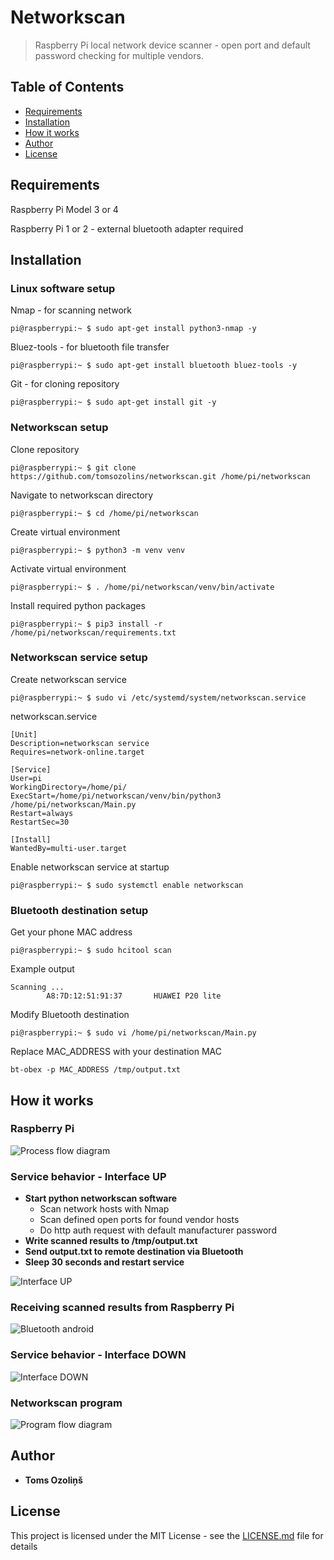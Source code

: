 # Networkscan
> Raspberry Pi local network device scanner - open port and default password checking for multiple vendors.
## Table of Contents
- [Requirements](#Requirements)
- [Installation](#Installation)
- [How it works](#How-it-works)
- [Author](#Author)
- [License](#License)

## Requirements
Raspberry Pi Model 3 or 4

Raspberry Pi 1 or 2 - external bluetooth adapter required

## Installation
### Linux software setup
Nmap - for scanning network
```console
pi@raspberrypi:~ $ sudo apt-get install python3-nmap -y
```
Bluez-tools - for bluetooth file transfer
```console
pi@raspberrypi:~ $ sudo apt-get install bluetooth bluez-tools -y
```
Git - for cloning repository
```console
pi@raspberrypi:~ $ sudo apt-get install git -y
```
### Networkscan setup
Clone repository
```console
pi@raspberrypi:~ $ git clone https://github.com/tomsozolins/networkscan.git /home/pi/networkscan
```
Navigate to networkscan directory
```console
pi@raspberrypi:~ $ cd /home/pi/networkscan
```
Create virtual environment
```console
pi@raspberrypi:~ $ python3 -m venv venv
```
Activate virtual environment
```console
pi@raspberrypi:~ $ . /home/pi/networkscan/venv/bin/activate
```
Install required python packages
```console
pi@raspberrypi:~ $ pip3 install -r /home/pi/networkscan/requirements.txt
```
### Networkscan service setup
Create networkscan service
```console
pi@raspberrypi:~ $ sudo vi /etc/systemd/system/networkscan.service
```

networkscan.service
```
[Unit]
Description=networkscan service
Requires=network-online.target

[Service]
User=pi
WorkingDirectory=/home/pi/
ExecStart=/home/pi/networkscan/venv/bin/python3 /home/pi/networkscan/Main.py
Restart=always
RestartSec=30

[Install]
WantedBy=multi-user.target
```
Enable networkscan service at startup
```console
pi@raspberrypi:~ $ sudo systemctl enable networkscan
```

### Bluetooth destination setup
Get your phone MAC address
```console
pi@raspberrypi:~ $ sudo hcitool scan
```
Example output
```
Scanning ...
        A8:7D:12:51:91:37       HUAWEI P20 lite
```
Modify Bluetooth destination
```console
pi@raspberrypi:~ $ sudo vi /home/pi/networkscan/Main.py
```
Replace MAC_ADDRESS with your destination MAC
```python3
bt-obex -p MAC_ADDRESS /tmp/output.txt
```
## How it works
### Raspberry Pi
![Process flow diagram](process_flow_diagram.png)
### Service behavior - Interface UP
- **Start python networkscan software**
    - Scan network hosts with Nmap
    - Scan defined open ports for found vendor hosts
    - Do http auth request with default manufacturer password
- **Write scanned results to /tmp/output.txt**
- **Send output.txt to remote destination via Bluetooth**
- **Sleep 30 seconds and restart service**

![Interface UP](interface_up.gif)
### Receiving scanned results from Raspberry Pi
![Bluetooth android](bluetooth_android.gif)
### Service behavior - Interface DOWN
![Interface DOWN](interface_down.gif)
### Networkscan program
![Program flow diagram](program_flow_diagram.png)

## Author
* **Toms Ozoliņš**

## License
This project is licensed under the MIT License - see the [LICENSE.md](LICENSE.md) file for details